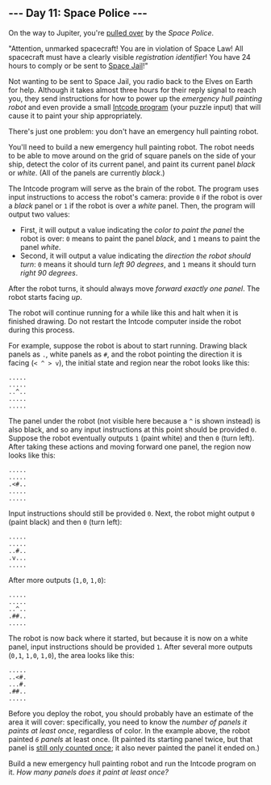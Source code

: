 <h2>--- Day 11: Space Police ---</h2><p>On the way to Jupiter, you&apos;re <a href="https://www.youtube.com/watch?v=KwY28rpyKDE">pulled over</a> by the <em>Space Police</em>.</p>
<p>&quot;Attention, unmarked spacecraft! You are in violation of Space Law! All spacecraft must have a clearly visible <em>registration identifier</em>! You have 24 hours to comply or be sent to <a href="https://www.youtube.com/watch?v=BVn1oQL9sWg&amp;t=5">Space Jail</a>!&quot;</p>
<p>Not wanting to be sent to Space Jail, you radio back to the Elves on Earth for help. Although it takes almost three hours for their reply signal to reach you, they send instructions for how to power up the <em>emergency hull painting robot</em> and even provide a small <a href="9">Intcode program</a> (your puzzle input) that will cause it to paint your ship appropriately.</p>
<p>There&apos;s just one problem: you don&apos;t have an emergency hull painting robot.</p>
<p>You&apos;ll need to build a new emergency hull painting robot. The robot needs to be able to move around on the grid of square panels on the side of your ship, detect the color of its current panel, and paint its current panel <em>black</em> or <em>white</em>. (All of the panels are currently <em>black</em>.)</p>
<p>The Intcode program will serve as the brain of the robot. The program uses input instructions to access the robot&apos;s camera: provide <code>0</code> if the robot is over a <em>black</em> panel or <code>1</code> if the robot is over a <em>white</em> panel. Then, the program will output two values:</p>
<ul>
<li>First, it will output a value indicating the <em>color to paint the panel</em> the robot is over: <code>0</code> means to paint the panel <em>black</em>, and <code>1</code> means to paint the panel <em>white</em>.</li>
<li>Second, it will output a value indicating the <em>direction the robot should turn</em>: <code>0</code> means it should turn <em>left 90 degrees</em>, and <code>1</code> means it should turn <em>right 90 degrees</em>.</li>
</ul>
<p>After the robot turns, it should always move <em>forward exactly one panel</em>. The robot starts facing <em>up</em>.</p>
<p>The robot will continue running for a while like this and halt when it is finished drawing.  Do not restart the Intcode computer inside the robot during this process.</p>
<p>For example, suppose the robot is about to start running.  Drawing black panels as <code>.</code>, white panels as <code>#</code>, and the robot pointing the direction it is facing (<code>&lt; ^ &gt; v</code>), the initial state and region near the robot looks like this:</p>
<pre><code>.....
.....
..^..
.....
.....
</code></pre>
<p>The panel under the robot (not visible here because a <code>^</code> is shown instead) is also black, and so any input instructions at this point should be provided <code>0</code>. Suppose the robot eventually outputs <code>1</code> (paint white) and then <code>0</code> (turn left). After taking these actions and moving forward one panel, the region now looks like this:</p>
<pre><code>.....
.....
.&lt;#..
.....
.....
</code></pre>
<p>Input instructions should still be provided <code>0</code>. Next, the robot might output <code>0</code> (paint black) and then <code>0</code> (turn left):</p>
<pre><code>.....
.....
..#..
.v...
.....
</code></pre>
<p>After more outputs (<code>1,0</code>, <code>1,0</code>):</p>
<pre><code>.....
.....
..^..
.##..
.....
</code></pre>
<p>The robot is now back where it started, but because it is now on a white panel, input instructions should be provided <code>1</code>.  After several more outputs (<code>0,1</code>, <code>1,0</code>, <code>1,0</code>), the area looks like this:</p>
<pre><code>.....
..&lt;#.
...#.
.##..
.....
</code></pre>
<p>Before you deploy the robot, you should probably have an estimate of the area it will cover: specifically, you need to know the <em>number of panels it paints at least once</em>, regardless of color. In the example above, the robot painted <em><code>6</code> panels</em> at least once. (It painted its starting panel twice, but that panel is <a href="https://www.youtube.com/watch?v=KjsSvjA5TuE">still only counted once</a>; it also never painted the panel it ended on.)</p>
<p>Build a new emergency hull painting robot and run the Intcode program on it. <em>How many panels does it paint at least once?</em></p>
